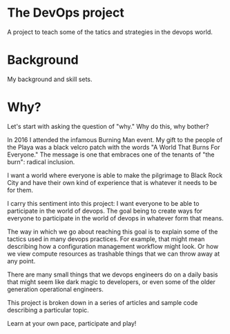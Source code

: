 # The DevOps project

A project to teach some of the tatics and strategies in the devops world.

# Background

My background and skill sets.

# Why?

Let's start with asking the question of "why."  Why do this, why bother?

In 2016 I attended the infamous Burning Man event.  My gift to the people of the Playa was
a black velcro patch with the words "A World That Burns For Everyone."  The message is one
that embraces one of the tenants of "the burn": radical inclusion.

I want a world where everyone is able to make the pilgrimage to Black Rock City and have
their own kind of experience that is whatever it needs to be for them.  

I carry this sentiment into this project: I want everyone to be able to participate
in the world of devops.  The goal being to create ways for everyone to participate
in the world of devops in whatever form that means.

The way in which we go about reaching this goal is to explain some of the tactics
used in many devops practices.  For example, that might mean describing how a configuration
management workflow might look.  Or how we view compute resources as trashable things
that we can throw away at any point.

There are many small things that we devops engineers do on a daily basis that might
seem like dark magic to developers, or even some of the older generation operational
engineers.

This project is broken down in a series of articles and sample code describing a particular topic.

Learn at your own pace, participate and play!
